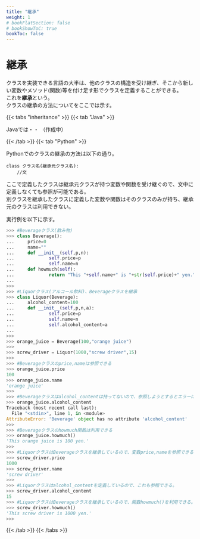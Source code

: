 ```yaml
---
title: "継承"
weight: 1
# bookFlatSection: false
# bookShowToC: true
bookToc: false
---
```


# 継承

クラスを実装できる言語の大半は、他のクラスの構造を受け継ぎ、そこから新しい変数やメソッド(関数)等を付け足す形でクラスを定義することができる。  
これを**継承**という。  
クラスの継承の方法についてをここでは示す。  


{{< tabs "inheritance" >}}
{{< tab "Java" >}}

Javaでは・・
（作成中）

{{< /tab >}}
{{< tab "Python" >}}

Pythonでのクラスの継承の方法は以下の通り。  

```
class クラス名(継承元クラス名):
    //文
```

ここで定義したクラスは継承元クラスが持つ変数や関数を受け継ぐので、文中に定義しなくても参照が可能である。  
別クラスを継承したクラスに定義した変数や関数はそのクラスのみが持ち、継承元のクラスは利用できない。  

実行例を以下に示す。  

```python
>>> #Beverageクラス(飲み物)
>>> class Beverage():
...     price=0       
...     name=""        
...     def __init__(self,p,n):
...             self.price=p    
...             self.name=n     
...     def howmuch(self):  
...             return "This "+self.name+" is "+str(self.price)+" yen." 
... 
>>> 
>>> #Liquorクラス(アルコール飲料)、Beverageクラスを継承
>>> class Liquor(Beverage):
...     alcohol_content=100 
...     def __init__(self,p,n,a): 
...             self.price=p      
...             self.name=n  
...             self.alcohol_content=a
... 
>>> 
>>> orange_juice = Beverage(100,"orange juice")
>>> 
>>> screw_driver = Liquor(1000,"screw driver",15) 
>>> 
>>> #Beverageクラスのprice,nameは参照できる
>>> orange_juice.price
100
>>> orange_juice.name 
'orange juice'
>>> 
>>> #Beverageクラスはalcohol_contentは持ってないので、参照しようとするとエラーになる
>>> orange_juice.alcohol_content
Traceback (most recent call last):
  File "<stdin>", line 1, in <module>
AttributeError: 'Beverage' object has no attribute 'alcohol_content'
>>>
>>> #Beverageクラスのhowmuch関数は利用できる
>>> orange_juice.howmuch()
'This orange juice is 100 yen.'
>>>
>>> #LiquorクラスはBeverageクラスを継承しているので、変数price,nameを参照できる。
>>> screw_driver.price            
1000
>>> screw_driver.name             
'screw driver'
>>>
>>> #Liquorクラスはalcohol_contentを定義しているので、これも参照できる。
>>> screw_driver.alcohol_content  
15
>>> #LiquorクラスはBeverageクラスを継承しているので、関数howmuch()を利用できる。
>>> screw_driver.howmuch()        
'This screw driver is 1000 yen.'
>>>
```


{{< /tab >}}
{{< /tabs >}}





